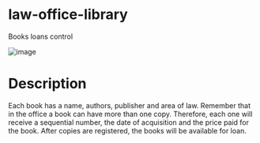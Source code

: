 # law-office-library
Books loans control

![image](https://github.com/Joines/law-office-library/assets/2650102/ea5bea13-cd7b-4aff-add2-3e03766ac25a)

# Description
Each book has a name, authors, publisher and area of law. Remember that in the office a book can have more than one copy. Therefore, each one will receive a sequential number, the date of acquisition and the price paid for the book. After copies are registered, the books will be available for loan.
